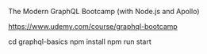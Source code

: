 The Modern GraphQL Bootcamp (with Node.js and Apollo)

https://www.udemy.com/course/graphql-bootcamp

cd graphql-basics 
npm install
npm run start
